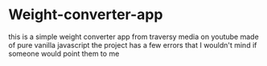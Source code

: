 # Weight-converter-app
this is a simple weight converter app from traversy media on youtube made of pure vanilla javascript
the project has a few errors that I wouldn't mind if someone would point them to me
